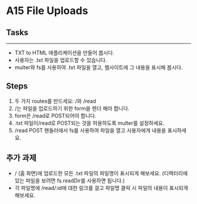 # A15 File Uploads

## Tasks

---

- TXT to HTML 애플리케이션을 만들어 봅시다.
- 사용자는 .txt 파일을 업로드할 수 있습니다.
- multer와 fs를 사용하여 .txt 파일을 열고, 웹사이트에 그 내용을 표시해 봅시다.

## Steps

1. 두 가지 routes를 만드세요: /와 /read
2. /는 파일을 업로드하기 위한 form을 렌더 해야 합니다.
3. form은 /read로 POST되어야 합니다.
4. .txt 파일이/read로 POST되는 것을 허용하도록 multer를 설정하세요.
5. /read POST 핸들러에서 fs를 사용하여 파일을 열고 사용자에게 내용을 표시하세요.

## 추가 과제

- / (홈 화면)에 업로드한 모든 .txt 파일의 파일명이 표시되게 해보세요. (디렉터리에 있는 파일을 보려면 fs.readDir를 사용하면 됩니다.)
- 각 파일명에 /read/:id에 대한 링크를 걸고 파일명 클릭 시 파일의 내용이 표시되게 해보세요.
